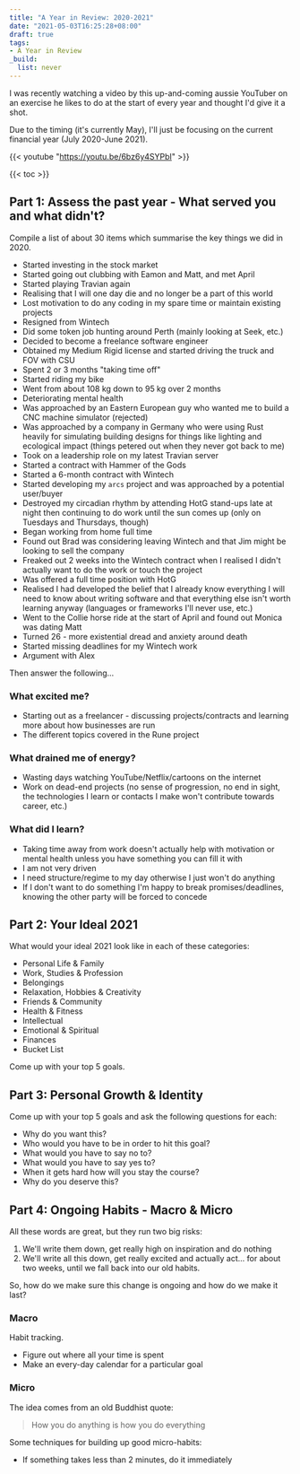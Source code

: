 ```yaml
---
title: "A Year in Review: 2020-2021"
date: "2021-05-03T16:25:28+08:00"
draft: true
tags:
- A Year in Review
_build:
  list: never
---
```


I was recently watching a video by this up-and-coming aussie YouTuber on an
exercise he likes to do at the start of every year and thought I'd give it a
shot.

Due to the timing (it's currently May), I'll just be focusing on the current
financial year (July 2020-June 2021).

{{< youtube "https://youtu.be/6bz6y4SYPbI" >}}

{{< toc >}}

## Part 1: Assess the past year - What served you and what didn't?

Compile a list of about 30 items which summarise the key things we did in 2020.

- Started investing in the stock market
- Started going out clubbing with Eamon and Matt, and met April
- Started playing Travian again
- Realising that I will one day die and no longer be a part of this world
- Lost motivation to do any coding in my spare time or maintain existing
  projects
- Resigned from Wintech
- Did some token job hunting around Perth (mainly looking at Seek, etc.)
- Decided to become a freelance software engineer
- Obtained my Medium Rigid license and started driving the truck and FOV with
  CSU
- Spent 2 or 3 months "taking time off"
- Started riding my bike
- Went from about 108 kg down to 95 kg over 2 months
- Deteriorating mental health
- Was approached by an Eastern European guy who wanted me to build a CNC
  machine simulator (rejected)
- Was approached by a company in Germany who were using Rust heavily for
  simulating building designs for things like lighting and ecological impact
  (things petered out when they never got back to me)
- Took on a leadership role on my latest Travian server
- Started a contract with Hammer of the Gods
- Started a 6-month contract with Wintech
- Started developing my `arcs` project and was approached by a potential
  user/buyer
- Destroyed my circadian rhythm by attending HotG stand-ups late at night
  then continuing to do work until the sun comes up (only on Tuesdays and
  Thursdays, though)
- Began working from home full time
- Found out Brad was considering leaving Wintech and that Jim might be looking
  to sell the company
- Freaked out 2 weeks into the Wintech contract when I realised I didn't
  actually want to do the work or touch the project
- Was offered a full time position with HotG
- Realised I had developed the belief that I already know everything I will need
  to know about writing software and that everything else isn't worth learning
  anyway (languages or frameworks I'll never use, etc.)
- Went to the Collie horse ride at the start of April and found out Monica was
  dating Matt
- Turned 26 - more existential dread and anxiety around death
- Started missing deadlines for my Wintech work
- Argument with Alex

Then answer the following...

### What excited me?

- Starting out as a freelancer - discussing projects/contracts and learning
  more about how businesses are run
- The different topics covered in the Rune project

### What drained me of energy?

- Wasting days watching YouTube/Netflix/cartoons on the internet
- Work on dead-end projects (no sense of progression, no end in sight, the
  technologies I learn or contacts I make won't contribute towards career, etc.)

### What did I learn?

- Taking time away from work doesn't actually help with motivation or mental
  health unless you have something you can fill it with
- I am not very driven
- I need structure/regime to my day otherwise I just won't do anything
- If I don't want to do something I'm happy to break promises/deadlines,
  knowing the other party will be forced to concede

## Part 2: Your Ideal 2021

What would your ideal 2021 look like in each of these categories:

- Personal Life & Family
- Work, Studies & Profession
- Belongings
- Relaxation, Hobbies & Creativity
- Friends & Community
- Health & Fitness
- Intellectual
- Emotional & Spiritual
- Finances
- Bucket List

Come up with your top 5 goals.

## Part 3: Personal Growth & Identity

Come up with your top 5 goals and ask the following questions for each:

- Why do you want this?
- Who would you have to be in order to hit this goal?
- What would you have to say no to?
- What would you have to say yes to?
- When it gets hard how will you stay the course?
- Why do you deserve this?

## Part 4: Ongoing Habits - Macro & Micro

All these words are great, but they run two big risks:

1. We'll write them down, get really high on inspiration and do nothing
2. We'll write all this down, get really excited and actually act... for about
   two weeks, until we fall back into our old habits.

So, how do we make sure this change is ongoing and how do we make it last?

### Macro

Habit tracking.

- Figure out where all your time is spent
- Make an every-day calendar for a particular goal

### Micro

The idea comes from an old Buddhist quote:

> How you do anything is how you do everything

Some techniques for building up good micro-habits:

- If something takes less than 2 minutes, do it immediately

